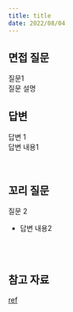 ```yaml
---
title: title
date: 2022/08/04
---
```


## 면접 질문
질문1</br>
질문 설명
<br/>

## 답변

답변 1
</br>
답변 내용1


<br/>

## 꼬리 질문

질문 2
<br/>

- 답변 내용2
<br/>

<br/>

## 참고 자료

[ref](link)<br/>
